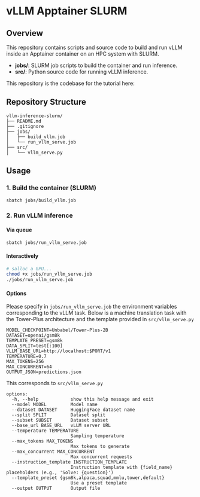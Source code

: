 # vLLM Apptainer SLURM

## Overview
This repository contains scripts and source code to build and run vLLM inside an Apptainer container on an HPC system with SLURM.

- **jobs/**: SLURM job scripts to build the container and run inference.
- **src/**: Python source code for running vLLM inference.

This repository is the codebase for the tutorial here: <TODO>

## Repository Structure

```
vllm-inference-slurm/
├── README.md
├── .gitignore
├── jobs/
│   ├── build_vllm.job
│   └── run_vllm_serve.job
├── src/
│   └── vllm_serve.py
```



## Usage

### 1. Build the container (SLURM)
```bash
sbatch jobs/build_vllm.job
```

### 2. Run vLLM inference

#### Via queue
```bash
sbatch jobs/run_vllm_serve.job
```


#### Interactively
```bash
# salloc a GPU...
chmod +x jobs/run_vllm_serve.job
./jobs/run_vllm_serve.job
```

#### Options
Please specify in `jobs/run_vllm_serve.job` the environment variables corresponding to the vLLM task. Below is a machine translation task with the Tower-Plus architecture and the template provided in `src/vllm_serve.py`
```
MODEL_CHECKPOINT=Unbabel/Tower-Plus-2B
DATASET=openai/gsm8k
TEMPLATE_PRESET=gsm8k
DATA_SPLIT=test[:100]
VLLM_BASE_URL=http://localhost:$PORT/v1
TEMPERATURE=0.7
MAX_TOKENS=256
MAX_CONCURRENT=64
OUTPUT_JSON=predictions.json
```


This corresponds to `src/vllm_serve.py`
```
options:
  -h, --help            show this help message and exit
  --model MODEL         Model name
  --dataset DATASET     HuggingFace dataset name
  --split SPLIT         Dataset split
  --subset SUBSET       Dataset subset
  --base_url BASE_URL   vLLM server URL
  --temperature TEMPERATURE
                        Sampling temperature
  --max_tokens MAX_TOKENS
                        Max tokens to generate
  --max_concurrent MAX_CONCURRENT
                        Max concurrent requests
  --instruction_template INSTRUCTION_TEMPLATE
                        Instruction template with {field_name} placeholders (e.g., 'Solve: {question}')
  --template_preset {gsm8k,alpaca,squad,mmlu,tower,default}
                        Use a preset template
  --output OUTPUT       Output file
```